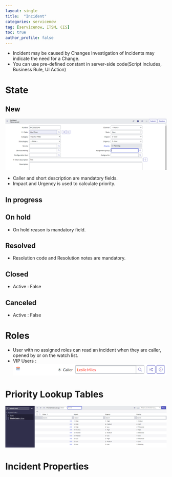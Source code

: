 ```yaml
---
layout: single
title:  "Incident"
categories: servicenow
tag: [servicenow, ITSM, CIS]
toc: true
author_profile: false
---
```


- Incident may be caused by Changes Investigation of Incidents may indicate the need for a Change.
- You can use pre-defined constant in server-side code(Script Includes, Business Rule, UI Action)

# State

## New

![image-20240118153902504](https://github.com/Moon-NaRi/Moon-Nari.github.io/blob/25ca0a8ca8fc11de7c3b50152bc5075dcb3271e4/images/2024-01-18-servicenow_incident/image-20240118153902504.png?raw=true)

- Caller and short description are mandatory fields.
- Impact and Urgency is used to calculate priority.

## In progress



## On hold

- On hold reason is mandatory field.



## Resolved

- Resolution code and Resolution notes are mandatory.



## Closed

- Active : False



## Canceled

- Active : False



# Roles

- User with no assigned roles can read an incident when they are caller, opened by or on the watch list.
- VIP Users : ![image-20240118170255249](https://github.com/Moon-NaRi/Moon-Nari.github.io/blob/25ca0a8ca8fc11de7c3b50152bc5075dcb3271e4/images/2024-01-18-servicenow_incident/image-20240118170255249.png?raw=true)



# Priority Lookup Tables

![image-20240118165628716](https://github.com/Moon-NaRi/Moon-Nari.github.io/blob/25ca0a8ca8fc11de7c3b50152bc5075dcb3271e4/images/2024-01-18-servicenow_incident/image-20240118165628716.png?raw=true)



# Incident Properties

